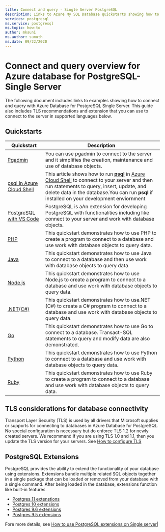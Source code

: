 ```yaml
---
title: Connect and query - Single Server PostgreSQL
description: Links to Azure My SQL Database quickstarts showing how to connect to your server and run queries.
services: postgresql
ms.service: postgresql
ms.topic: how-to
author: mksuni
ms.author: sumuth
ms.date: 09/22/2020
---
```


# Connect and query overview for Azure database for PostgreSQL- Single Server
The following document includes links to examples showing how to connect and query with Azure Database for PostgreSQL Single Server. This guide also includes TLS recommendations and extension that you can use to connect to the server in supported languages below.

## Quickstarts

| Quickstart | Description |
|---|---|
|[Pgadmin](https://www.pgadmin.org/)|You can use pgadmin to connect to the server and it simplifies the creation, maintenance and use of database objects.|
|[psql in Azure Cloud Shell](quickstart-create-server-database-azure-cli.md#connect-to-the-azure-database-for-postgresql-server-by-using-psql)|This article shows how to run [**psql**](https://www.postgresql.org/docs/current/static/app-psql.html) in [Azure Cloud Shell](https://docs.microsoft.com/azure/cloud-shell/overview) to connect to your server and then run statements to query, insert, update, and delete data in the database.You can run **psql** if installed on your development enviornment|
|[PostgreSQL with VS Code](https://marketplace.visualstudio.com/items?itemName=ms-azuretools.vscode-cosmosdb)|PostgreSQL is aAn extension for developing PostgreSQL with functionalities including like connect to your server and work with database objects.|
|[PHP](connect-php.md)|This quickstart demonstrates how to use PHP to create a program to connect to a database and use work with database objects to query data.|
|[Java](connect-java.md)|This quickstart demonstrates how to use Java to connect to a database and then use work with database objects to query data.|
|[Node.js](connect-nodejs.md)|This quickstart demonstrates how to use Node.js to create a program to connect to a database and use work with database objects to query data.|
|[.NET(C#)](connect-csharp.md)|This quickstart demonstrates how to use.NET (C#) to create a C# program to connect to a database and use work with database objects to query data.|
|[Go](connect-go.md)|This quickstart demonstrates how to use Go to connect to a database. Transact-SQL statements to query and modify data are also demonstrated.|
|[Python](connect-python.md)|This quickstart demonstrates how to use Python to connect to a database and use work with database objects to query data. |
|[Ruby](connect-ruby.md)|This quickstart demonstrates how to use Ruby to create a program to connect to a database and use work with database objects to query data.|


## TLS considerations for database connectivity

Transport Layer Security (TLS) is used by all drivers that Microsoft supplies or supports for connecting to databases in Azure Database for PostgreSQL. No special configuration is necessary but do enforce TLS 1.2 for newly created servers. We recommend if you are using TLS 1.0 and 1.1, then you update the TLS version for your servers. See [ How to configure TLS](howto-tls-configurations.md)


## PostgreSQL Extensions
PostgreSQL provides the ability to extend the functionality of your database using extensions. Extensions bundle multiple related SQL objects together in a single package that can be loaded or removed from your database with a single command. After being loaded in the database, extensions function like built-in features.

- [Postgres 11 extenstions](https://docs.microsoft.com/azure/postgresql/concepts-extensions#postgres-11-extensions)
- [Postgres 10 extensions](https://docs.microsoft.com/azure/postgresql/concepts-extensions#postgres-10-extensions)
- [Postgres 9.6 extensions](https://docs.microsoft.com/azure/postgresql/concepts-extensions#postgres-96-extensions)
- [Postgres 9.5 extensions](https://docs.microsoft.com/azure/postgresql/concepts-extensions#postgres-95-extensions)

Fore more details, see [How to use PostgreSQL extensions on Single server](concepts-extensions.md)|
